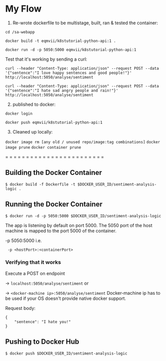 # My Flow

1. Re-wrote dockerfile to be multistage, built, ran & tested the container:

```
cd /sa-webapp

docker build -t eqmvii/k8stutorial-python-api:1 .

docker run -d -p 5050:5000 eqmvii/k8stutorial-python-api:1
```

Test that it's working by sending a curl:

```
curl --header "Content-Type: application/json" --request POST --data '{"sentence":"I love happy sentences and good people!"}' http://localhost:5050/analyse/sentiment

curl --header "Content-Type: application/json" --request POST --data '{"sentence":"I hate sad angry people and rain!"}' http://localhost:5050/analyse/sentiment
```

2. published to docker:

`docker login`

`docker push eqmvii/k8stutorial-python-api:1`

3. Cleaned up locally:

`docker image rm [any old / unused repo/image:tag combinations]`
`docker image prune`
`docker container prune`

= = = = = = = = = = = = = = = = = = = = = = = =

## Building the Docker Container

```
$ docker build -f Dockerfile -t $DOCKER_USER_ID/sentiment-analysis-logic .
```

## Running the Docker Container

```
$ docker run -d -p 5050:5000 $DOCKER_USER_ID/sentiment-analysis-logic
```

The app is listening by default on port 5000. The 5050 port of the host machine is mapped to the port 5000 of the container.

-p 5050:5000 i.e.

``` -p <hostPort>:<containerPort>```

### Verifying that it works

Execute a POST on endpoint

-> `localhost:5050/analyse/sentiment` or

-> `<docker-machine ip>:5050/analyse/sentiment` Docker-machine ip has to be used if your OS doesn't provide native docker support.

Request body:

```
{
    "sentence": "I hate you!"
}
```

## Pushing to Docker Hub

```
$ docker push $DOCKER_USER_ID/sentiment-analysis-logic
```
